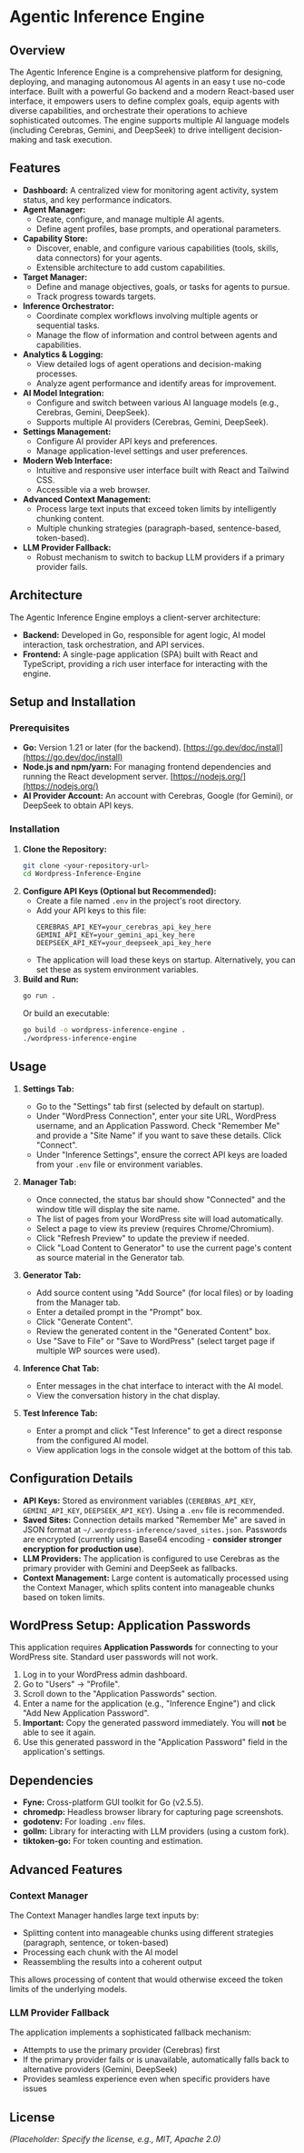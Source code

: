 # Agentic Inference Engine

## Overview

The Agentic Inference Engine is a comprehensive platform for designing, deploying, and managing autonomous AI agents in an easy t use no-code interface. Built with a powerful Go backend and a modern React-based user interface, it empowers users to define complex goals, equip agents with diverse capabilities, and orchestrate their operations to achieve sophisticated outcomes. The engine supports multiple AI language models (including Cerebras, Gemini, and DeepSeek) to drive intelligent decision-making and task execution.

## Features

*   **Dashboard:** A centralized view for monitoring agent activity, system status, and key performance indicators.
*   **Agent Manager:**
    *   Create, configure, and manage multiple AI agents.
    *   Define agent profiles, base prompts, and operational parameters.
*   **Capability Store:**
    *   Discover, enable, and configure various capabilities (tools, skills, data connectors) for your agents.
    *   Extensible architecture to add custom capabilities.
*   **Target Manager:**
    *   Define and manage objectives, goals, or tasks for agents to pursue.
    *   Track progress towards targets.
*   **Inference Orchestrator:**
    *   Coordinate complex workflows involving multiple agents or sequential tasks.
    *   Manage the flow of information and control between agents and capabilities.
*   **Analytics & Logging:**
    *   View detailed logs of agent operations and decision-making processes.
    *   Analyze agent performance and identify areas for improvement.
*   **AI Model Integration:**
    *   Configure and switch between various AI language models (e.g., Cerebras, Gemini, DeepSeek).
    *   Supports multiple AI providers (Cerebras, Gemini, DeepSeek).
*   **Settings Management:**
    *   Configure AI provider API keys and preferences.
    *   Manage application-level settings and user preferences.
*   **Modern Web Interface:**
    *   Intuitive and responsive user interface built with React and Tailwind CSS.
    *   Accessible via a web browser.
*   **Advanced Context Management:**
    *   Process large text inputs that exceed token limits by intelligently chunking content.
    *   Multiple chunking strategies (paragraph-based, sentence-based, token-based).
*   **LLM Provider Fallback:**
    *   Robust mechanism to switch to backup LLM providers if a primary provider fails.

## Architecture

The Agentic Inference Engine employs a client-server architecture:
*   **Backend:** Developed in Go, responsible for agent logic, AI model interaction, task orchestration, and API services.
*   **Frontend:** A single-page application (SPA) built with React and TypeScript, providing a rich user interface for interacting with the engine.

## Setup and Installation

### Prerequisites

*   **Go:** Version 1.21 or later (for the backend). [https://go.dev/doc/install](https://go.dev/doc/install)
*   **Node.js and npm/yarn:** For managing frontend dependencies and running the React development server. [https://nodejs.org/](https://nodejs.org/)
*   **AI Provider Account:** An account with Cerebras, Google (for Gemini), or DeepSeek to obtain API keys.

### Installation

1.  **Clone the Repository:**
    ```bash
    git clone <your-repository-url>
    cd Wordpress-Inference-Engine
    ```
2.  **Configure API Keys (Optional but Recommended):**
    *   Create a file named `.env` in the project's root directory.
    *   Add your API keys to this file:
        ```dotenv
        CEREBRAS_API_KEY=your_cerebras_api_key_here
        GEMINI_API_KEY=your_gemini_api_key_here
        DEEPSEEK_API_KEY=your_deepseek_api_key_here
        ```
    *   The application will load these keys on startup. Alternatively, you can set these as system environment variables.
3.  **Build and Run:**
    ```bash
    go run .
    ```
    Or build an executable:
    ```bash
    go build -o wordpress-inference-engine .
    ./wordpress-inference-engine
    ```

## Usage

1.  **Settings Tab:**
    *   Go to the "Settings" tab first (selected by default on startup).
    *   Under "WordPress Connection", enter your site URL, WordPress username, and an Application Password. Check "Remember Me" and provide a "Site Name" if you want to save these details. Click "Connect".
    *   Under "Inference Settings", ensure the correct API keys are loaded from your `.env` file or environment variables.

2.  **Manager Tab:**
    *   Once connected, the status bar should show "Connected" and the window title will display the site name.
    *   The list of pages from your WordPress site will load automatically.
    *   Select a page to view its preview (requires Chrome/Chromium).
    *   Click "Refresh Preview" to update the preview if needed.
    *   Click "Load Content to Generator" to use the current page's content as source material in the Generator tab.

3.  **Generator Tab:**
    *   Add source content using "Add Source" (for local files) or by loading from the Manager tab.
    *   Enter a detailed prompt in the "Prompt" box.
    *   Click "Generate Content".
    *   Review the generated content in the "Generated Content" box.
    *   Use "Save to File" or "Save to WordPress" (select target page if multiple WP sources were used).

4.  **Inference Chat Tab:**
    *   Enter messages in the chat interface to interact with the AI model.
    *   View the conversation history in the chat display.

5.  **Test Inference Tab:**
    *   Enter a prompt and click "Test Inference" to get a direct response from the configured AI model.
    *   View application logs in the console widget at the bottom of this tab.

## Configuration Details

*   **API Keys:** Stored as environment variables (`CEREBRAS_API_KEY`, `GEMINI_API_KEY`, `DEEPSEEK_API_KEY`). Using a `.env` file is recommended.
*   **Saved Sites:** Connection details marked "Remember Me" are saved in JSON format at `~/.wordpress-inference/saved_sites.json`. Passwords are encrypted (currently using Base64 encoding - **consider stronger encryption for production use**).
*   **LLM Providers:** The application is configured to use Cerebras as the primary provider with Gemini and DeepSeek as fallbacks.
*   **Context Management:** Large content is automatically processed using the Context Manager, which splits content into manageable chunks based on token limits.

## WordPress Setup: Application Passwords

This application requires **Application Passwords** for connecting to your WordPress site. Standard user passwords will not work.

1.  Log in to your WordPress admin dashboard.
2.  Go to "Users" -> "Profile".
3.  Scroll down to the "Application Passwords" section.
4.  Enter a name for the application (e.g., "Inference Engine") and click "Add New Application Password".
5.  **Important:** Copy the generated password immediately. You will **not** be able to see it again.
6.  Use this generated password in the "Application Password" field in the application's settings.

## Dependencies

*   **Fyne:** Cross-platform GUI toolkit for Go (v2.5.5).
*   **chromedp:** Headless browser library for capturing page screenshots.
*   **godotenv:** For loading `.env` files.
*   **gollm:** Library for interacting with LLM providers (using a custom fork).
*   **tiktoken-go:** For token counting and estimation.

## Advanced Features

### Context Manager

The Context Manager handles large text inputs by:
* Splitting content into manageable chunks using different strategies (paragraph, sentence, or token-based)
* Processing each chunk with the AI model
* Reassembling the results into a coherent output

This allows processing of content that would otherwise exceed the token limits of the underlying models.

### LLM Provider Fallback

The application implements a sophisticated fallback mechanism:
* Attempts to use the primary provider (Cerebras) first
* If the primary provider fails or is unavailable, automatically falls back to alternative providers (Gemini, DeepSeek)
* Provides seamless experience even when specific providers have issues

## License

*(Placeholder: Specify the license, e.g., MIT, Apache 2.0)*
